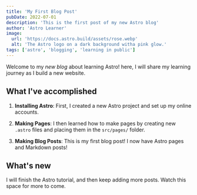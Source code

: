 ```yaml
---
title: 'My First Blog Post'
pubDate: 2022-07-01
description: 'This is the first post of my new Astro blog'
author: 'Astro Learner'
image:
  url: 'https://docs.astro.build/assets/rose.webp'
  alt: 'The Astro logo on a dark background witha pink glow.'
tags: ['astro', 'blogging', 'learning in public']
---
```

Welcome to my _new blog_ about learning Astro! here, I will share my learning journey as I build a new website.

## What I've accomplished

1. **Installing Astro**: First, I created a new Astro project and set up my online accounts.

2. **Making Pages**: I then learned how to make pages by creating new `.astro` files and placing them in the `src/pages/` folder.

3. **Making Blog Posts**: This is my first blog post! I now have Astro pages and Markdown posts!

## What's new

I will finish the Astro tutorial, and then keep adding more posts. Watch this space for more to come.
